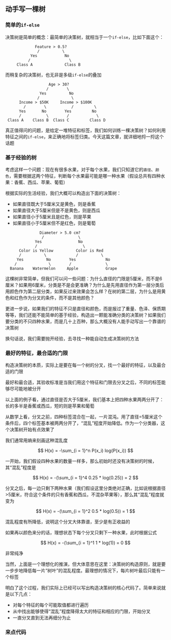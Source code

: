 ## 动手写一棵树

### 简单的`if-else`

决策树是简单的概念：最简单的决策树，就相当于一个`if-else`，比如下面这个：

                 Feature > 0.5?
                  /          \
               Yes            No
              /                 \
         Class A              Class B


而稍复杂的决策树，也无非是多级`if-else`的叠加
                
                
                       Age > 30?
                      /        \
                   Yes          No
                  /              \
          Income > $50K     Income > $100K
            /        \           /         \
          Yes       No        Yes         No
          /           \        /            \
     Class A    Class B  Class C         Class D
     
真正值得问的问题，是给定一堆特征和标签，我们如何训练一棵决策树？如何利用特征之间的`if-else`，来正确地将标签归类。今天这篇文章，就详细地捋一捋这个话题

### 基于经验的树

考虑这样一个问题：现在有很多水果，对于每个水果，我们只知道它的`直径`、`颜色`，需要根据这两个特征，判断每个水果最可能是哪一种水果（假设总共有四种水果：香蕉、西瓜、苹果、葡萄）

根据实际的生活经验，我们大概可以构造出下面的决策树：

 - 如果直径既大于5厘米又是黄色，则是香蕉
 - 如果直径大于5厘米但是不是黄色，则是西瓜
 - 如果直径小于5厘米且是红色，则是苹果
 - 如果直径小于5厘米但不是红色，则是葡萄
```
               Diameter > 5.0 cm?
                /               \
             Yes                No
             /                    \
      Color is Yellow          Color is Red
      /          \             /          \
     Yes          No        Yes             No
    /              \        /               \
  Banana    Watermelon     Apple            Grape
```  
这棵树非常简单，但我们可以问一些问题：为什么直径的门限是5厘米，而不是6厘米？如果用6厘米，分类是不是会更准确？为什么是先用直径作为第一层分类后用颜色作为第二层分类，如果反过来效果会怎么样？在树的第二层，为什么是用黄色和红色作为分叉的条件，而不是其他颜色？

更进一步说，如果我们的特征不只是直径和颜色，而是报过了重量、色泽、保质期等等，我们还能不能简单的基于经验，构造出一颗能准确分类的决策树？如果我们要分类的不只四种水果，而是几十上百种，那么大概没有人能手动写出一个靠谱的决策树

换句话说，我们需要抛开经验，去寻找一种能自动生成决策树的方法

### 最好的特征，最合适的门限

构造决策树的本质，实际上是要在每一个树的分叉，找一个最好的特征，以及最合适的门限

最好和最合适，其验收标准是当我们用这个特征和门限去分叉之后，不同的标签能够尽可能地被分开

以上面的例子看，通过直径是否大于5厘米，我们基本上把四种水果两两分开了：长的多半是香蕉或西瓜，短的则是苹果和葡萄

从数学上看，分叉之前，四种标签混合在一起，一片混沌。用了直径=5厘米这个条件后，四个标签基本被两两分开了，“混乱”程度开始降低。作为一个分类器，这个决策树开始有点效果了

我们通常用熵来刻画这种混乱度

$$ H(x) = -\sum_{i = 1}^n P(x_i) log(P(x_i)) $$

一开始，我们假设四种水果的数量一样多，那么初始时还没有决策树的时候，其“混乱”程度是

$$ H(x) = -(\sum_{i = 1}^4 0.25 * log(0.25)) = 2 $$ 

分叉之后，每一边只剩下两种水果（我们假设这里分类绝对正确，比如说根据直径>5厘米，符合这个条件的只有香蕉和西瓜，不混杂苹果等），那么其“混乱”程度就变为

$$ H(x) = -(\sum_{i = 1}^2 0.5 * log(0.5)) = 1 $$

混乱程度有所降低，说明这个分叉大体靠谱，至少是有正收益的

如果再以颜色来分的话，理想状态下每个分叉只剩下一种水果，此时根据公式

$$ H(x) = -(\sum_{i = 1}^1 1 * log(1)) = 0 $$

非常纯净

当然，上面是一个理想化的推演，但大体意思在这里：决策树的构造原则，就是要一步步地降低每一片“树叶”的混乱程度。最理想的情况下，每片树叶最后只能有一个标签

明白了这个过程，我们实际上已经可以写出构造决策树的核心代码了。简单来说就是以下几点：

- 对每个特征的每个可能取值都进行遍历
- 从中找出能够使得“混乱”程度降得太大的特征和相应的门限，开始分叉
- 一直分叉直到无法再细分为止

### 来点代码









